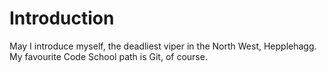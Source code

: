 Introduction
=================
May I introduce myself, the deadliest viper in the
North West, Hepplehagg. My favourite Code School 
path is Git, of course.
